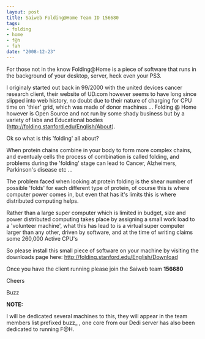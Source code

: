 ```yaml
--- 
layout: post
title: Saiweb Folding@Home Team ID 156680
tags: 
- folding
- home
- f@h
- fah
date: "2008-12-23"
---
```

For those not in the know Folding@Home is a piece of software that runs in the background of your desktop, server, heck even your PS3.

I originaly started out back in 99/2000 with the united devices cancer research client, their website of UD.com however seems to have long since slipped into web history, no doubt due to their nature of charging for CPU time on 'thier' grid, which was made of donor machines ... Folding @ Home however is  Open Source and not run by some shady business but by a variety of labs and Educational bodies (<a href="http://folding.stanford.edu/English/About">http://folding.stanford.edu/English/About</a>).

Ok so what is this 'folding' all about?

When protein chains combine in your body to form more complex chains, and eventualy cells the process of combination is called folding, and problems during the 'folding' stage can lead to Cancer, Alzheimers, Parkinson's disease etc ...

The problem faced when looking at protein folding is the shear number of possible 'folds' for each different type of protein, of course this is where computer power comes in, but even that has it's limits this is where distributed computing helps.

Rather than a large super computer which is limited in budget, size and power distributed computing takes place by assigning a small work load to a 'volunteer machine', what this has lead to is a virtual super computer larger than any other, driven by software, and at the time of writing claims some 260,000 Active CPU's

So please install this small piece of software on your machine by visiting the downloads page here: <a href="http://folding.stanford.edu/English/Download">http://folding.stanford.edu/English/Download</a>

Once you have the client running please join the Saiweb team <strong>156680</strong>

Cheers

Buzz

<strong>NOTE:</strong>

I will be dedicated several machines to this, they will appear in the team members list prefixed buzz_ , one core from our Dedi server has also been dedicated to running F@H.
